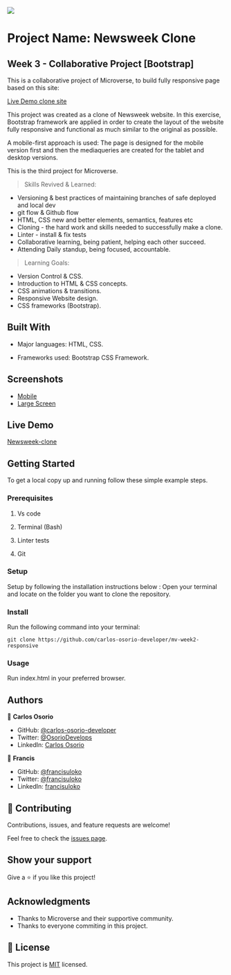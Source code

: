 ![](https://img.shields.io/badge/Microverse-blueviolet)

# Project Name: Newsweek Clone

## Week 3 - Collaborative Project [Bootstrap]

This is a collaborative project of Microverse, to build fully responsive page based on this  site:

[Live Demo clone site](https://web.archive.org/web/20210120125445/https://www.newsweek.com/)

This project was created as a clone of Newsweek website. In this exercise, Bootstrap framework are applied in order to create the layout of the website fully responsive and functional as much similar to the original as possible.

A mobile-first approach is used: The page is designed for the mobile version first and then the mediaqueries are created for the tablet and desktop versions.

This is the third project for Microverse.

> Skills Revived & Learned:

- Versioning & best practices of maintaining branches of safe deployed and local dev
- git flow & Github flow
- HTML, CSS new and better elements, semantics, features etc
- Cloning - the hard work and skills needed to successfully make a clone.
- Linter - install & fix tests
- Collaborative learning, being patient, helping each other succeed.
- Attending Daily standup, being focused, accountable.

> Learning Goals:

- Version Control & CSS.
- Introduction to HTML & CSS concepts.
- CSS animations & transitions.
- Responsive Website design.
- CSS frameworks (Bootstrap).

## Built With

- Major languages: HTML, CSS.
  
- Frameworks used: Bootstrap CSS Framework.

## Screenshots

- [Mobile](./screenshots/lg-screenshot-newsweek.png)
- [Large Screen](./screenshots/lg-screenshot-newsweek.png)

## Live Demo

[Newsweek-clone](https://carlos-osorio-developer.github.io/mv-week3-bootstrap/)

## Getting Started

To get a local copy up and running follow these simple example steps.

### Prerequisites

1. Vs code

2. Terminal (Bash)

3. Linter tests

4. Git

### Setup

Setup by  following the installation instructions below :
Open your terminal and locate on the folder you want to clone the repository.

### Install

Run the following command into your terminal:

```console
git clone https://github.com/carlos-osorio-developer/mv-week2-responsive
```

### Usage

Run index.html in your preferred browser.

## Authors

👤 **Carlos Osorio**

- GitHub: [@carlos-osorio-developer](https://github.com/carlos-osorio-developer)
- Twitter: [@OsorioDevelops](hhttps://twitter.com/@OsorioDevelops)
- LinkedIn: [Carlos Osorio](https://www.linkedin.com/in/carlos-osorio-developer/)

👤 **Francis**

- GitHub: [@francisuloko](https://github.com/francisuloko)
- Twitter: [@francisuloko](https://www.twitter.com/francisuloko)
- LinkedIn: [francisuloko](http://www.linkedin.com/in/francisuloko)

## 🤝 Contributing

Contributions, issues, and feature requests are welcome!

Feel free to check the [issues page](./issues/).

## Show your support

Give a ⭐️ if you like this project!

## Acknowledgments

- Thanks to Microverse and their supportive community.
- Thanks to everyone commiting in this project.

## 📝 License

This project is [MIT](lic.url) licensed.
